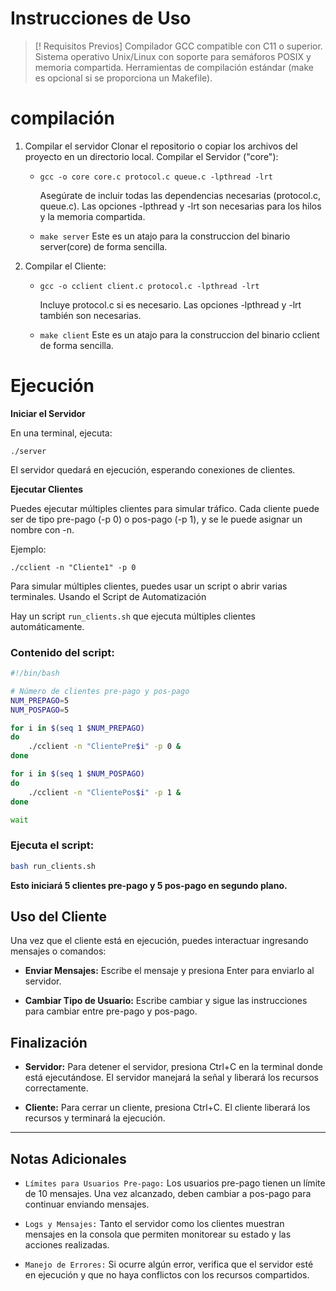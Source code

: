 # Instrucciones de Uso
> [! Requisitos Previos]
> Compilador GCC compatible con C11 o superior.
> Sistema operativo Unix/Linux con soporte para semáforos POSIX y memoria compartida.
> Herramientas de compilación estándar (make es opcional si se proporciona un Makefile).

# compilación
1. Compilar el servidor
Clonar el repositorio o copiar los archivos del proyecto en un directorio local.
Compilar el Servidor ("core"):
    * `gcc -o core core.c protocol.c queue.c -lpthread -lrt`

        Asegúrate de incluir todas las dependencias necesarias (protocol.c, queue.c).
        Las opciones -lpthread y -lrt son necesarias para los hilos y la memoria compartida.
    * `make server`
        Este es un atajo para la construccion del binario server(core) de forma sencilla.

2. Compilar el Cliente:
    * `gcc -o cclient client.c protocol.c -lpthread -lrt`

        Incluye protocol.c si es necesario.
        Las opciones -lpthread y -lrt también son necesarias.
    * `make client`
        Este es un atajo para la construccion del binario cclient de forma sencilla.
# Ejecución
**Iniciar el Servidor**

En una terminal, ejecuta:

`./server`

El servidor quedará en ejecución, esperando conexiones de clientes.

**Ejecutar Clientes**

Puedes ejecutar múltiples clientes para simular tráfico. Cada cliente puede ser de tipo pre-pago (-p 0) o pos-pago (-p 1), y se le puede asignar un nombre con -n.

Ejemplo:

`./cclient -n "Cliente1" -p 0`

Para simular múltiples clientes, puedes usar un script o abrir varias terminales.
Usando el Script de Automatización

Hay un script `run_clients.sh` que ejecuta múltiples clientes automáticamente.

### Contenido del script:

```bash
#!/bin/bash

# Número de clientes pre-pago y pos-pago
NUM_PREPAGO=5
NUM_POSPAGO=5

for i in $(seq 1 $NUM_PREPAGO)
do
    ./cclient -n "ClientePre$i" -p 0 &
done

for i in $(seq 1 $NUM_POSPAGO)
do
    ./cclient -n "ClientePos$i" -p 1 &
done

wait
```

### Ejecuta el script:
```bash
bash run_clients.sh
```

**Esto iniciará 5 clientes pre-pago y 5 pos-pago en segundo plano.**

## Uso del Cliente

Una vez que el cliente está en ejecución, puedes interactuar ingresando mensajes o comandos:

- **Enviar Mensajes:** Escribe el mensaje y presiona Enter para enviarlo al servidor.

- **Cambiar Tipo de Usuario:** Escribe cambiar y sigue las instrucciones para cambiar entre pre-pago y pos-pago.

## Finalización

- **Servidor:** Para detener el servidor, presiona Ctrl+C en la terminal donde está ejecutándose. El servidor manejará la señal y liberará los recursos correctamente.

- **Cliente:** Para cerrar un cliente, presiona Ctrl+C. El cliente liberará los recursos y terminará la ejecución.

---

## Notas Adicionales

* `Límites para Usuarios Pre-pago:` Los usuarios pre-pago tienen un límite de 10 mensajes. Una vez alcanzado, deben cambiar a pos-pago para continuar enviando mensajes.

* `Logs y Mensajes:` Tanto el servidor como los clientes muestran mensajes en la consola que permiten monitorear su estado y las acciones realizadas.

* `Manejo de Errores:` Si ocurre algún error, verifica que el servidor esté en ejecución y que no haya conflictos con los recursos compartidos.
